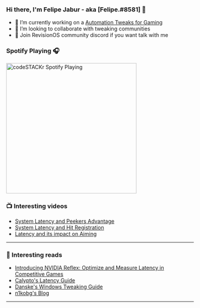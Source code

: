 ### Hi there, I'm Felipe Jabur - aka [Felipe.#8581] 👋

- 🔭 I’m currently working on a [Automation Tweaks for Gaming](https://open.spotify.com/user/12123532196)
- 👯 I’m looking to collaborate with tweaking communities
- 💬 Join RevisionOS community discord if you want talk with me

### Spotify Playing 🎧
[<img src="https://now-playing-codestackr.vercel.app/api/spotify-playing" alt="codeSTACKr Spotify Playing" width="350" />](https://open.spotify.com/user/12123532196)


### 📺 Interesting videos

<!-- YOUTUBE:START -->
- [System Latency and Peekers Advantage](https://youtu.be/kJDvi1kcvAI)
- [System Latency and Hit Registration](https://youtu.be/kLie-FdDhSA)
- [Latency and its impact on Aiming](https://youtu.be/9Erp-s5noGk)
<!-- YOUTUBE:END -->
---

### 📕 Interesting reads

<!-- BLOG-POST-LIST:START -->
- [Introducing NVIDIA Reflex: Optimize and Measure Latency in Competitive Games](https://www.nvidia.com/en-us/geforce/news/reflex-low-latency-platform/)
- [Calypto's Latency Guide](https://docs.google.com/document/d/1c2-lUJq74wuYK1WrA_bIvgb89dUN0sj8-hO3vqmrau4/edit)
- [Danske's Windows Tweaking Guide](https://docs.google.com/document/d/18uPEXJC5LSto8x9X_GteSI58sfQLCfamDG1HNHJWrQU/edit)
- [n1kobg's Blog](http://n1kobg.blogspot.com/)
<!-- BLOG-POST-LIST:END -->
---
